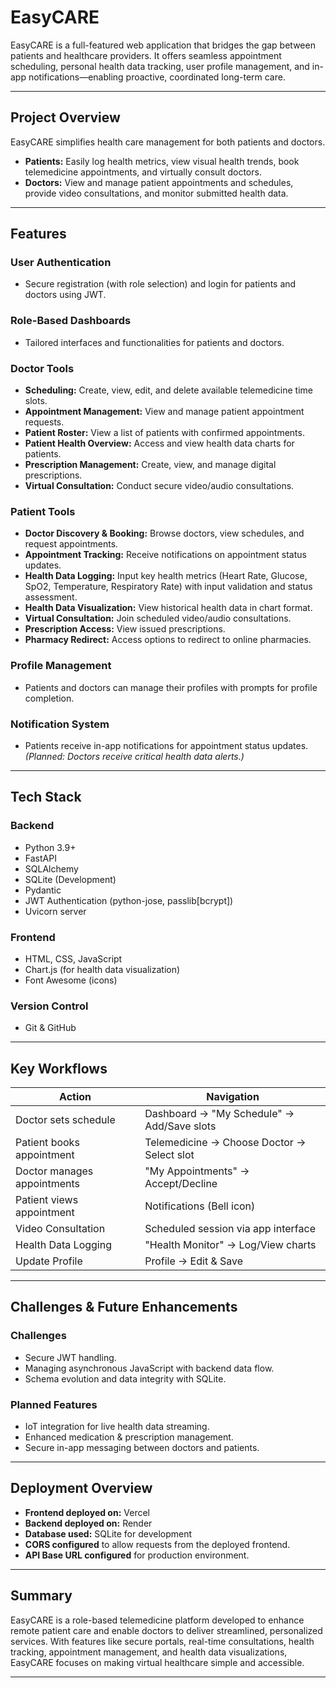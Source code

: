 # EasyCARE


EasyCARE is a full-featured web application that bridges the gap between patients and healthcare providers. It offers seamless appointment scheduling, personal health data tracking, user profile management, and in-app notifications—enabling proactive, coordinated long-term care.

---

## Project Overview

EasyCARE simplifies health care management for both patients and doctors.

- **Patients:** Easily log health metrics, view visual health trends, book telemedicine appointments, and virtually consult doctors.
- **Doctors:** View and manage patient appointments and schedules, provide video consultations, and monitor submitted health data.

---

## Features

### User Authentication
- Secure registration (with role selection) and login for patients and doctors using JWT.

### Role-Based Dashboards
- Tailored interfaces and functionalities for patients and doctors.

### Doctor Tools
- **Scheduling:** Create, view, edit, and delete available telemedicine time slots.
- **Appointment Management:** View and manage patient appointment requests.
- **Patient Roster:** View a list of patients with confirmed appointments.
- **Patient Health Overview:** Access and view health data charts for patients.
- **Prescription Management:** Create, view, and manage digital prescriptions.
- **Virtual Consultation:** Conduct secure video/audio consultations.

### Patient Tools
- **Doctor Discovery & Booking:** Browse doctors, view schedules, and request appointments.
- **Appointment Tracking:** Receive notifications on appointment status updates.
- **Health Data Logging:** Input key health metrics (Heart Rate, Glucose, SpO2, Temperature, Respiratory Rate) with input validation and status assessment.
- **Health Data Visualization:** View historical health data in chart format.
- **Virtual Consultation:** Join scheduled video/audio consultations.
- **Prescription Access:** View issued prescriptions.
- **Pharmacy Redirect:** Access options to redirect to online pharmacies.

### Profile Management
- Patients and doctors can manage their profiles with prompts for profile completion.

### Notification System
- Patients receive in-app notifications for appointment status updates.  
*(Planned: Doctors receive critical health data alerts.)*

---

## Tech Stack

### Backend
- Python 3.9+
- FastAPI
- SQLAlchemy
- SQLite (Development)
- Pydantic
- JWT Authentication (python-jose, passlib[bcrypt])
- Uvicorn server

### Frontend
- HTML, CSS, JavaScript
- Chart.js (for health data visualization)
- Font Awesome (icons)

### Version Control
- Git & GitHub

---

## Key Workflows

| Action                      | Navigation                                   |
|-----------------------------|----------------------------------------------|
| Doctor sets schedule        | Dashboard → "My Schedule" → Add/Save slots   |
| Patient books appointment   | Telemedicine → Choose Doctor → Select slot   |
| Doctor manages appointments | "My Appointments" → Accept/Decline           |
| Patient views appointment   | Notifications (Bell icon)                    |
| Video Consultation          | Scheduled session via app interface          |
| Health Data Logging         | "Health Monitor" → Log/View charts           |
| Update Profile              | Profile → Edit & Save                        |

---

## Challenges & Future Enhancements

### Challenges
- Secure JWT handling.
- Managing asynchronous JavaScript with backend data flow.
- Schema evolution and data integrity with SQLite.

### Planned Features
- IoT integration for live health data streaming.
- Enhanced medication & prescription management.
- Secure in-app messaging between doctors and patients.

---

## Deployment Overview

- **Frontend deployed on:** Vercel  
- **Backend deployed on:** Render  
- **Database used:** SQLite for development
- **CORS configured** to allow requests from the deployed frontend.  
- **API Base URL configured** for production environment.

---

## Summary

EasyCARE is a role-based telemedicine platform developed to enhance remote patient care and enable doctors to deliver streamlined, personalized services. With features like secure portals, real-time consultations, health tracking, appointment management, and health data visualizations, EasyCARE focuses on making virtual healthcare simple and accessible.

---

